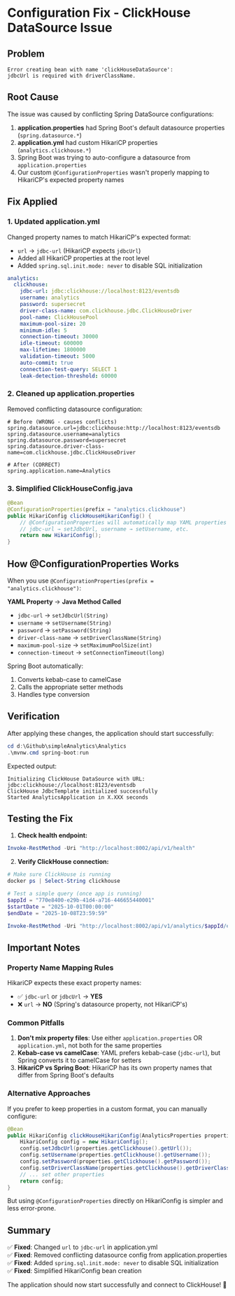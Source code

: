 # Configuration Fix - ClickHouse DataSource Issue

## Problem
```
Error creating bean with name 'clickHouseDataSource': 
jdbcUrl is required with driverClassName.
```

## Root Cause
The issue was caused by conflicting Spring DataSource configurations:

1. **application.properties** had Spring Boot's default datasource properties (`spring.datasource.*`)
2. **application.yml** had custom HikariCP properties (`analytics.clickhouse.*`)
3. Spring Boot was trying to auto-configure a datasource from `application.properties`
4. Our custom `@ConfigurationProperties` wasn't properly mapping to HikariCP's expected property names

## Fix Applied

### 1. Updated application.yml
Changed property names to match HikariCP's expected format:
- `url` → `jdbc-url` (HikariCP expects `jdbcUrl`)
- Added all HikariCP properties at the root level
- Added `spring.sql.init.mode: never` to disable SQL initialization

```yaml
analytics:
  clickhouse:
    jdbc-url: jdbc:clickhouse://localhost:8123/eventsdb
    username: analytics
    password: supersecret
    driver-class-name: com.clickhouse.jdbc.ClickHouseDriver
    pool-name: ClickHousePool
    maximum-pool-size: 20
    minimum-idle: 5
    connection-timeout: 30000
    idle-timeout: 600000
    max-lifetime: 1800000
    validation-timeout: 5000
    auto-commit: true
    connection-test-query: SELECT 1
    leak-detection-threshold: 60000
```

### 2. Cleaned up application.properties
Removed conflicting datasource configuration:
```properties
# Before (WRONG - causes conflicts)
spring.datasource.url=jdbc:clickhouse:http://localhost:8123/eventsdb
spring.datasource.username=analytics
spring.datasource.password=supersecret
spring.datasource.driver-class-name=com.clickhouse.jdbc.ClickHouseDriver

# After (CORRECT)
spring.application.name=Analytics
```

### 3. Simplified ClickHouseConfig.java
```java
@Bean
@ConfigurationProperties(prefix = "analytics.clickhouse")
public HikariConfig clickHouseHikariConfig() {
    // @ConfigurationProperties will automatically map YAML properties
    // jdbc-url → setJdbcUrl, username → setUsername, etc.
    return new HikariConfig();
}
```

## How @ConfigurationProperties Works

When you use `@ConfigurationProperties(prefix = "analytics.clickhouse")`:

**YAML Property** → **Java Method Called**
- `jdbc-url` → `setJdbcUrl(String)`
- `username` → `setUsername(String)`
- `password` → `setPassword(String)`
- `driver-class-name` → `setDriverClassName(String)`
- `maximum-pool-size` → `setMaximumPoolSize(int)`
- `connection-timeout` → `setConnectionTimeout(long)`

Spring Boot automatically:
1. Converts kebab-case to camelCase
2. Calls the appropriate setter methods
3. Handles type conversion

## Verification

After applying these changes, the application should start successfully:

```powershell
cd d:\Github\simpleAnalytics\Analytics
.\mvnw.cmd spring-boot:run
```

Expected output:
```
Initializing ClickHouse DataSource with URL: jdbc:clickhouse://localhost:8123/eventsdb
ClickHouse JdbcTemplate initialized successfully
Started AnalyticsApplication in X.XXX seconds
```

## Testing the Fix

1. **Check health endpoint:**
```powershell
Invoke-RestMethod -Uri "http://localhost:8002/api/v1/health"
```

2. **Verify ClickHouse connection:**
```powershell
# Make sure ClickHouse is running
docker ps | Select-String clickhouse

# Test a simple query (once app is running)
$appId = "770e8400-e29b-41d4-a716-446655440001"
$startDate = "2025-10-01T00:00:00"
$endDate = "2025-10-08T23:59:59"

Invoke-RestMethod -Uri "http://localhost:8002/api/v1/analytics/$appId/events/count?startDate=$startDate&endDate=$endDate"
```

## Important Notes

### Property Name Mapping Rules

HikariCP expects these exact property names:
- ✅ `jdbc-url` or `jdbcUrl` → **YES**
- ❌ `url` → **NO** (Spring's datasource property, not HikariCP's)

### Common Pitfalls

1. **Don't mix property files**: Use either `application.properties` OR `application.yml`, not both for the same properties
2. **Kebab-case vs camelCase**: YAML prefers kebab-case (`jdbc-url`), but Spring converts it to camelCase for setters
3. **HikariCP vs Spring Boot**: HikariCP has its own property names that differ from Spring Boot's defaults

### Alternative Approaches

If you prefer to keep properties in a custom format, you can manually configure:

```java
@Bean
public HikariConfig clickHouseHikariConfig(AnalyticsProperties properties) {
    HikariConfig config = new HikariConfig();
    config.setJdbcUrl(properties.getClickhouse().getUrl());
    config.setUsername(properties.getClickhouse().getUsername());
    config.setPassword(properties.getClickhouse().getPassword());
    config.setDriverClassName(properties.getClickhouse().getDriverClassName());
    // ... set other properties
    return config;
}
```

But using `@ConfigurationProperties` directly on HikariConfig is simpler and less error-prone.

## Summary

✅ **Fixed**: Changed `url` to `jdbc-url` in application.yml  
✅ **Fixed**: Removed conflicting datasource config from application.properties  
✅ **Fixed**: Added `spring.sql.init.mode: never` to disable SQL initialization  
✅ **Fixed**: Simplified HikariConfig bean creation  

The application should now start successfully and connect to ClickHouse! 🎉
